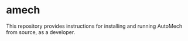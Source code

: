 # amech

This repository provides instructions for installing and running AutoMech from source,
as a developer.
